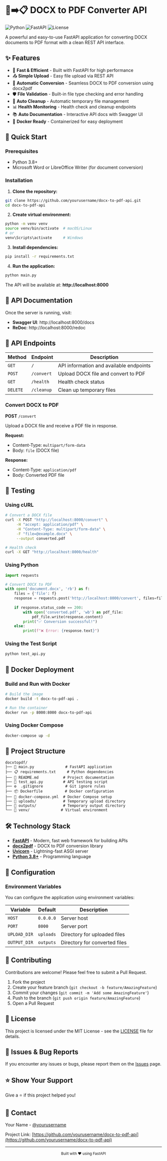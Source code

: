 # 📄➡️📋 DOCX to PDF Converter API

![Python](https://img.shields.io/badge/python-v3.8+-blue.svg)
![FastAPI](https://img.shields.io/badge/FastAPI-005571?style=flat&logo=fastapi)
![License](https://img.shields.io/badge/license-MIT-green.svg)

A powerful and easy-to-use FastAPI application for converting DOCX documents to PDF format with a clean REST API interface.

## ✨ Features

- 🚀 **Fast & Efficient** - Built with FastAPI for high performance
- 📤 **Simple Upload** - Easy file upload via REST API
- 🔄 **Automatic Conversion** - Seamless DOCX to PDF conversion using docx2pdf
- 🛡️ **File Validation** - Built-in file type checking and error handling
- 🧹 **Auto Cleanup** - Automatic temporary file management
- 📊 **Health Monitoring** - Health check and cleanup endpoints
- 📚 **Auto Documentation** - Interactive API docs with Swagger UI
- 🐳 **Docker Ready** - Containerized for easy deployment

## 🚀 Quick Start

### Prerequisites
- Python 3.8+
- Microsoft Word or LibreOffice Writer (for document conversion)

### Installation

1. **Clone the repository:**
```bash
git clone https://github.com/yourusername/docx-to-pdf-api.git
cd docx-to-pdf-api
```

2. **Create virtual environment:**
```bash
python -m venv venv
source venv/bin/activate  # macOS/Linux
# or
venv\Scripts\activate     # Windows
```

3. **Install dependencies:**
```bash
pip install -r requirements.txt
```

4. **Run the application:**
```bash
python main.py
```

The API will be available at: **http://localhost:8000**

## 📖 API Documentation

Once the server is running, visit:
- **Swagger UI**: http://localhost:8000/docs
- **ReDoc**: http://localhost:8000/redoc

## 🔗 API Endpoints

| Method | Endpoint | Description |
|--------|----------|-------------|
| `GET` | `/` | API information and available endpoints |
| `POST` | `/convert` | Upload DOCX file and convert to PDF |
| `GET` | `/health` | Health check status |
| `DELETE` | `/cleanup` | Clean up temporary files |

### Convert DOCX to PDF

**POST** `/convert`

Upload a DOCX file and receive a PDF file in response.

**Request:**
- Content-Type: `multipart/form-data`
- Body: `file` (DOCX file)

**Response:**
- Content-Type: `application/pdf`
- Body: Converted PDF file

## 🧪 Testing

### Using cURL
```bash
# Convert a DOCX file
curl -X POST "http://localhost:8000/convert" \
     -H "accept: application/pdf" \
     -H "Content-Type: multipart/form-data" \
     -F "file=@example.docx" \
     --output converted.pdf

# Health check
curl -X GET "http://localhost:8000/health"
```

### Using Python
```python
import requests

# Convert DOCX to PDF
with open('document.docx', 'rb') as f:
    files = {'file': f}
    response = requests.post('http://localhost:8000/convert', files=files)
    
    if response.status_code == 200:
        with open('converted.pdf', 'wb') as pdf_file:
            pdf_file.write(response.content)
        print("✅ Conversion successful!")
    else:
        print(f"❌ Error: {response.text}")
```

### Using the Test Script
```bash
python test_api.py
```

## 🐳 Docker Deployment

### Build and Run with Docker
```bash
# Build the image
docker build -t docx-to-pdf-api .

# Run the container
docker run -p 8000:8000 docx-to-pdf-api
```

### Using Docker Compose
```bash
docker-compose up -d
```

## 📁 Project Structure

```
docxtopdf/
├── 📄 main.py              # FastAPI application
├── 📋 requirements.txt     # Python dependencies
├── 📖 README.md           # Project documentation
├── 🧪 test_api.py         # API testing script
├── ⚙️  .gitignore          # Git ignore rules
├── 📦 Dockerfile          # Docker configuration
├── 🐳 docker-compose.yml  # Docker Compose setup
├── 📂 uploads/            # Temporary upload directory
├── 📂 outputs/            # Temporary output directory
└── 🐍 venv/              # Virtual environment
```

## 🛠️ Technology Stack

- **[FastAPI](https://fastapi.tiangolo.com/)** - Modern, fast web framework for building APIs
- **[docx2pdf](https://github.com/AlJohri/docx2pdf)** - DOCX to PDF conversion library
- **[Uvicorn](https://www.uvicorn.org/)** - Lightning-fast ASGI server
- **[Python 3.8+](https://www.python.org/)** - Programming language

## 🔧 Configuration

### Environment Variables

You can configure the application using environment variables:

| Variable | Default | Description |
|----------|---------|-------------|
| `HOST` | `0.0.0.0` | Server host |
| `PORT` | `8000` | Server port |
| `UPLOAD_DIR` | `uploads` | Directory for uploaded files |
| `OUTPUT_DIR` | `outputs` | Directory for converted files |

## 🤝 Contributing

Contributions are welcome! Please feel free to submit a Pull Request.

1. Fork the project
2. Create your feature branch (`git checkout -b feature/AmazingFeature`)
3. Commit your changes (`git commit -m 'Add some AmazingFeature'`)
4. Push to the branch (`git push origin feature/AmazingFeature`)
5. Open a Pull Request

## 📝 License

This project is licensed under the MIT License - see the [LICENSE](LICENSE) file for details.

## 🐛 Issues & Bug Reports

If you encounter any issues or bugs, please report them on the [Issues](https://github.com/yourusername/docx-to-pdf-api/issues) page.

## ⭐ Show Your Support

Give a ⭐️ if this project helped you!

## 📧 Contact

Your Name - [@yourusername](https://github.com/yourusername)

Project Link: [https://github.com/yourusername/docx-to-pdf-api](https://github.com/yourusername/docx-to-pdf-api)

---

<div align="center">
  <sub>Built with ❤️ using FastAPI</sub>
</div>